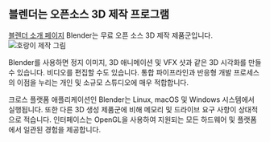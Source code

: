 
## 블렌더는 오픈소스 3D 제작 프로그램
 
[블렌더 소개 페이지](https://docs.blender.org/manual/ko/dev/getting_started/about/introduction.html#who-uses-blender)
Blender는 무료 오픈 소스 3D 제작 제품군입니다.
![호랑이 제작 그림](https://docs.blender.org/manual/ko/dev/_images/getting-started_about_introduction_screenshot.jpg)

Blender를 사용하면 정지 이미지, 3D 애니메이션 및 VFX 샷과 같은 3D 시각화를 만들 수 있습니다. 비디오를 편집할 수도 있습니다. 통합 파이프라인과 반응형 개발 프로세스의 이점을 누리는 개인 및 소규모 스튜디오에 매우 적합합니다.

크로스 플랫폼 애플리케이션인 Blender는 Linux, macOS 및 Windows 시스템에서 실행됩니다. 또한 다른 3D 생성 제품군에 비해 메모리 및 드라이브 요구 사항이 상대적으로 적습니다. 인터페이스는 OpenGL을 사용하여 지원되는 모든 하드웨어 및 플랫폼에서 일관된 경험을 제공합니다.
